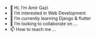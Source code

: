 - 👋 Hi, I’m Amir Gazi
- 👀 I’m interested in Web Development
- 🌱 I’m currently learning Django & flutter
- 💞️ I’m looking to collaborate on ...
- 📫 How to reach me ...

<!---
amirg101/amirg101 is a ✨ special ✨ repository because its `README.md` (this file) appears on your GitHub profile.
You can click the Preview link to take a look at your changes.
--->
